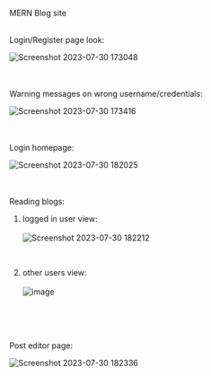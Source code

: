 MERN Blog site
<br />
<br />

Login/Register page look:

![Screenshot 2023-07-30 173048](https://github.com/Seemant-RajSingh/Blog-Client/assets/117286608/c18fa38c-6484-4c5b-b33d-49237f6043ac)
<br />
<br />
<br />

Warning messages on wrong username/credentials:

![Screenshot 2023-07-30 173416](https://github.com/Seemant-RajSingh/Blog-Client/assets/117286608/e4617779-f7ed-49dd-88f5-42f17b03d826)
<br />
<br />
<br />

Login homepage:

![Screenshot 2023-07-30 182025](https://github.com/Seemant-RajSingh/Blog-Client/assets/117286608/9fb45539-6040-4cea-a178-5bf0dbcb4ef9)
<br />
<br />
<br />

Reading blogs: 

1. logged in user view: <br /><br />
![Screenshot 2023-07-30 182212](https://github.com/Seemant-RajSingh/Blog-Client/assets/117286608/40e65707-4295-4601-9932-828204441d69)
<br />

2. other users view: <br /><br />
![image](https://github.com/Seemant-RajSingh/Blog-Client/assets/117286608/d5a1e8c2-6845-4a30-8c09-d7792c8a55d0)



<br />
<br />
<br />

Post editor page:

![Screenshot 2023-07-30 182336](https://github.com/Seemant-RajSingh/Blog-Client/assets/117286608/2ceeec43-2818-4a7d-9d30-653668b24e0c)






